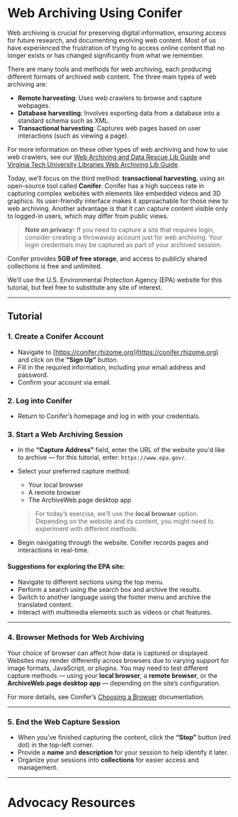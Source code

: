 # Web Archiving Using Conifer

Web archiving is crucial for preserving digital information, ensuring access for future research, and documenting evolving web content. Most of us have experienced the frustration of trying to access online content that no longer exists or has changed significantly from what we remember.

There are many tools and methods for web archiving, each producing different formats of archived web content. The three main types of web archiving are:

- **Remote harvesting**: Uses web crawlers to browse and capture webpages.
- **Database harvesting**: Involves exporting data from a database into a standard schema such as XML.
- **Transactional harvesting**: Captures web pages based on user interactions (such as viewing a page).

For more information on these other types of web archiving and how to use web crawlers, see our [Web Archiving and Data Rescue Lib Guide](https://guides.tricolib.brynmawr.edu/c.php?g=1451861&p=107914) and [Virginia Tech University Libraries Web Archiving Lib Guide](https://guides.lib.vt.edu/webarchiving/home#:~:text=Types%20of%20Web%20Crawling,page%2C%20and%20trigger%20a%20capture).



Today, we’ll focus on the third method: **transactional harvesting**, using an open-source tool called **Conifer**. Conifer has a high success rate in capturing complex websites with elements like embedded videos and 3D graphics. Its user-friendly interface makes it approachable for those new to web archiving. Another advantage is that it can capture content visible only to logged-in users, which may differ from public views.

> **Note on privacy:** If you need to capture a site that requires login, consider creating a throwaway account just for web archiving. Your login credentials may be captured as part of your archived session.

Conifer provides **5GB of free storage**, and access to publicly shared collections is free and unlimited.

We’ll use the U.S. Environmental Protection Agency (EPA) website for this tutorial, but feel free to substitute any site of interest.

---

## Tutorial

### 1. Create a Conifer Account

- Navigate to [https://conifer.rhizome.org](https://conifer.rhizome.org) and click on the **“Sign Up”** button.
- Fill in the required information, including your email address and password.
- Confirm your account via email.

### 2. Log into Conifer

- Return to Conifer’s homepage and log in with your credentials.

### 3. Start a Web Archiving Session

- In the **“Capture Address”** field, enter the URL of the website you'd like to archive — for this tutorial, enter: `https://www.epa.gov/`.
- Select your preferred capture method:
  - Your local browser
  - A remote browser
  - The ArchiveWeb.page desktop app

  > For today’s exercise, we’ll use the **local browser** option. Depending on the website and its content, you might need to experiment with different methods.

- Begin navigating through the website. Conifer records pages and interactions in real-time.

#### Suggestions for exploring the EPA site:

- Navigate to different sections using the top menu.
- Perform a search using the search box and archive the results.
- Switch to another language using the footer menu and archive the translated content.
- Interact with multimedia elements such as videos or chat features.

---

### 4. Browser Methods for Web Archiving

Your choice of browser can affect how data is captured or displayed. Websites may render differently across browsers due to varying support for image formats, JavaScript, or plugins. You may need to test different capture methods — using your **local browser**, a **remote browser**, or the **ArchiveWeb.page desktop app** — depending on the site’s configuration.

For more details, see Conifer’s [Choosing a Browser]([https://conifer.rhizome.org/docs/browser-support/](https://guide.conifer.rhizome.org/docs/capture-approaches/capture-browsers/)) documentation.

---

### 5. End the Web Capture Session

- When you've finished capturing the content, click the **“Stop”** button (red dot) in the top-left corner.
- Provide a **name** and **description** for your session to help identify it later.
- Organize your sessions into **collections** for easier access and management.

---

# Advocacy Resources


